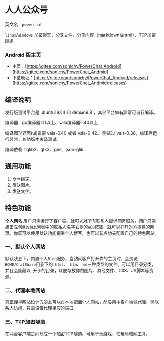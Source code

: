 # 人人公众号

英文名：`powerchat`

`linux`/`windows` 加密聊天，分享文件，分享内容（markdown或html），TCP加密隧道

### Android 版主页

- 主页：[https://gitee.com/sonichy/PowerChat_Android](https://gitee.com/sonichy/PowerChat_Android)
- 下载地址：[https://gitee.com/sonichy/PowerChat_Android/releases](https://gitee.com/sonichy/PowerChat_Android/releases)

## 编译说明

发行版测试平台是 ubuntu18.04 和 debian9.8 ，其它平台如有异常可自行编译。

编译器：go编译器1.11以上、vala编译器0.40以上

编译图形界面(ui)需要 vala-0.40 或者 vala-0.42。
测试过 vala-0.38，编译后运行异常，其他版本未经测试。

编译依赖：glib2、gtk3、gee、json-glib

## 通用功能

1. 文字聊天。
2. 发送图片。
3. 发送文件。

## 特色功能

**个人网站**
用户只需运行了客户端，就可以对所有联系人提供网页服务。用户只需点击左侧`我的朋友`列表中的联系人名字右侧的`WEB`按钮，就可以打开对方提供的网页。你既可以使用默认功能提供个人博客，也可以花点功夫配置自己的特色网站。

### 一、默认个人网站
默认状态下，内置个人`Blog`服务，当访问客户打开你的主页时，会浏览`HOME/ChatShare`目录下的`.html`、`.htm`、`.md`三种类型的文件。可以用目录分类，并且会隐藏以`_`开头的目录，以便存放你的图片、其他文件、CSS、JS脚本等资源。

### 二、代理本地网站
真正懂得网站设计的朋友可以在本地配置个人网站，然后用本客户端做代理，供联系人访问，只需设置代理相应的端口。

### 三、TCP加密隧道
在两台客户端之间形成一个加密TCP隧道，可用于玩游戏、使用局域网工具。
